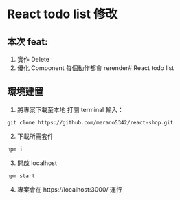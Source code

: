 # React todo list 修改

## 本次 feat:
1. 實作 Delete
2. 優化 Component 每個動作都會 rerender# React todo list

## 環境建置

1. 將專案下載至本地
打開 terminal 輸入：
```
git clone https://github.com/merano5342/react-shop.git
```

2. 下載所需套件
```
npm i
```

3. 開啟 localhost 
```
npm start
```
4. 專案會在 https://localhost:3000/ 運行

